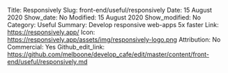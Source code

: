 Title: Responsively
Slug: front-end/useful/responsively
Date: 15 August 2020
Show_date: No
Modified: 15 August 2020
Show_modified: No
Category: Useful
Summary: Develop responsive web-apps 5x faster
Link: https://responsively.app/
Icon: https://responsively.app/assets/img/responsively-logo.png
Attribution: No
Commercial: Yes
Github_edit_link: https://github.com/melboone/develop_cafe/edit/master/content/front-end/useful/responsively.md